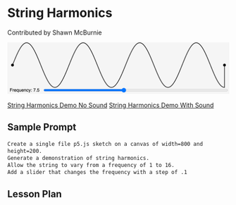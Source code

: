 # String Harmonics

Contributed by Shawn McBurnie

![String Harmonics](./../img/string-harmonics.png)

[String Harmonics Demo No Sound](./string-harmonics.html)
[String Harmonics Demo With Sound](./string-harmonics-osc.html)

## Sample Prompt

```linenums="0"
Create a single file p5.js sketch on a canvas of width=800 and height=200.
Generate a demonstration of string harmonics.
Allow the string to vary from a frequency of 1 to 16.
Add a slider that changes the frequency with a step of .1
```

## Lesson Plan
